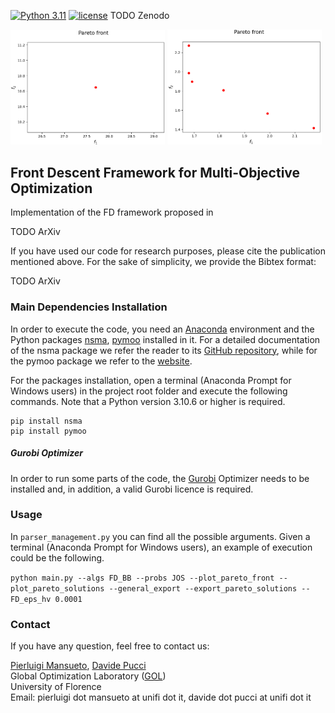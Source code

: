 [![Python 3.11](https://img.shields.io/badge/python-3.11-blue.svg)](https://www.python.org/downloads/release/python-3110/)
[![license](https://img.shields.io/badge/license-apache_2.0-orange.svg)](https://opensource.org/licenses/Apache-2.0)
TODO Zenodo

<p>
  <img src="README_Front_Image_2.gif" width="49%" />
  <img src="README_Front_Image_1.gif" width="49%" /> 
</p>

## Front Descent Framework for Multi-Objective Optimization

Implementation of the FD framework proposed in

TODO ArXiv

If you have used our code for research purposes, please cite the publication mentioned above.
For the sake of simplicity, we provide the Bibtex format:

TODO ArXiv

### Main Dependencies Installation

In order to execute the code, you need an [Anaconda](https://www.anaconda.com/) environment and the Python packages [nsma](https://pypi.org/project/nsma/), [pymoo](https://pypi.org/project/pymoo/) installed in it. For a detailed documentation of the nsma package we refer the reader to its [GitHub repository](https://github.com/pierlumanzu/nsma), while for the pymoo package we refer to the [website](https://pymoo.org/).

For the packages installation, open a terminal (Anaconda Prompt for Windows users) in the project root folder and execute the following commands. Note that a Python version 3.10.6 or higher is required.

```
pip install nsma
pip install pymoo
```

##### Gurobi Optimizer

In order to run some parts of the code, the [Gurobi](https://www.gurobi.com/) Optimizer needs to be installed and, in addition, a valid Gurobi licence is required.

### Usage

In ```parser_management.py``` you can find all the possible arguments. Given a terminal (Anaconda Prompt for Windows users), an example of execution could be the following.

``` python main.py --algs FD_BB --probs JOS --plot_pareto_front --plot_pareto_solutions --general_export --export_pareto_solutions --FD_eps_hv 0.0001 ```

### Contact

If you have any question, feel free to contact us:

[Pierluigi Mansueto](https://webgol.dinfo.unifi.it/pierluigi-mansueto/), [Davide Pucci](https://scholar.google.com/citations?user=mc70QUkAAAAJ&hl=it&oi=ao)<br>
Global Optimization Laboratory ([GOL](https://webgol.dinfo.unifi.it/))<br>
University of Florence<br>
Email: pierluigi dot mansueto at unifi dot it, davide dot pucci at unifi dot it
